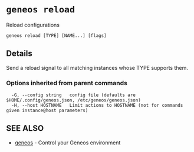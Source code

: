 # `geneos reload`

Reload configurations

```text
geneos reload [TYPE] [NAME...] [flags]
```

## Details

Send a reload signal to all matching instances whose TYPE supports
them.

### Options inherited from parent commands

```text
  -G, --config string   config file (defaults are $HOME/.config/geneos.json, /etc/geneos/geneos.json)
  -H, --host HOSTNAME   Limit actions to HOSTNAME (not for commands given instance@host parameters)
```

## SEE ALSO

* [geneos](geneos.md)	 - Control your Geneos environment
